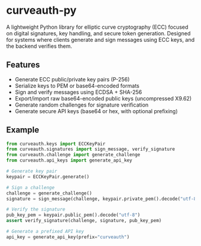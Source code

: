 # curveauth-py

A lightweight Python library for elliptic curve cryptography (ECC) focused on digital signatures, key handling, and secure token generation. Designed for systems where clients generate and sign messages using ECC keys, and the backend verifies them.

## Features

- Generate ECC public/private key pairs (P-256)
- Serialize keys to PEM or base64-encoded formats
- Sign and verify messages using ECDSA + SHA-256
- Export/import raw base64-encoded public keys (uncompressed X9.62)
- Generate random challenges for signature verification
- Generate secure API keys (base64 or hex, with optional prefixing)

## Example

```python
from curveauth.keys import ECCKeyPair
from curveauth.signatures import sign_message, verify_signature
from curveauth.challenge import generate_challenge
from curveauth.api_keys import generate_api_key

# Generate key pair
keypair = ECCKeyPair.generate()

# Sign a challenge
challenge = generate_challenge()
signature = sign_message(challenge, keypair.private_pem().decode("utf-8"))

# Verify the signature
pub_key_pem = keypair.public_pem().decode("utf-8")
assert verify_signature(challenge, signature, pub_key_pem)

# Generate a prefixed API key
api_key = generate_api_key(prefix="curveauth")
```
